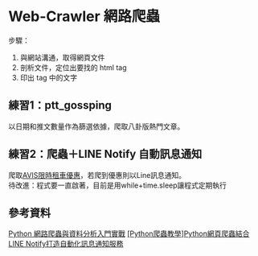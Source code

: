 # Web-Crawler 網路爬蟲
步驟：
1. 與網站溝通，取得網頁文件
2. 剖析文件，定位出要找的 html tag
3. 印出 tag 中的文字

## 練習1：ptt_gossping
以日期和推文數量作為篩選依據，爬取八卦版熱門文章。

## 練習2：爬蟲＋LINE Notify 自動訊息通知
爬取[AVIS限時租車優惠](https://www.avis-taiwan.com/limited-offer.php)，若爬到優惠則以Line訊息通知。<br>
待改進：程式要一直啟著，目前是用while+time.sleep讓程式定期執行


## 參考資料
[Python 網路爬蟲與資料分析入門實戰](https://www.books.com.tw/products/0010800867)
[[Python爬蟲教學]Python網頁爬蟲結合LINE Notify打造自動化訊息通知服務](https://www.notion.so/a75a95465dc943939511faca4c0f8508?v=fac9558dfdd64b16a2b5381c5088cedc)
